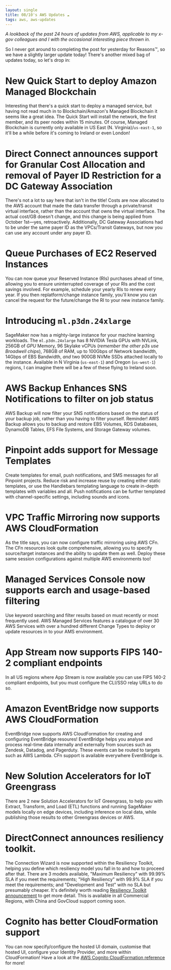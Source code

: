 ```yaml
---
layout: single
title: 08/10's AWS Updates ☁
tags: aws, aws-updates
---
```


_A lookback of the past 24 hours of updates from AWS, applicable to my x-gov colleagues and I with the occasional interesting piece thrown in._

So I never got around to completing the post for yesterday for Reasons™, so we have a slightly larger update today!
There's another mixed bag of updates today, so let's drop in:

# New Quick Start to deploy Amazon Managed Blockchain
Interesting that there's a quick start to deploy a managed service, but having not read much in to Blockchain/Amazon's Managed Blockchain it seems like a great idea. The Quick Start will install the network, the first member, and its peer nodes within 15 minutes. Of course, Managed Blockchain is currently only available in US East (N. Virginia)/`us-east-1`, so it'll be a while before it's coming to Ireland or even London!

# Direct Connect announces support for Granular Cost Allocation and removal of Payer ID Restriction for a DC Gateway Association
There's not a lot to say here that isn't in the title!
Costs are now allocated to the AWS account that made the data transfer through a private/transit virtual interface, rather than the account that owns the virtual interface. The actual cost/GB doesn't change, and this change is being applied from October 1st—yes, retroactively.
Additionally, DC Gateway Associations had to be under the same payer ID as the VPCs/Transit Gateways, but now you can use any account under any payer ID.

# Queue Purchases of EC2 Reserved Instances
You can now queue your Reserved Instance (RIs) purchases ahead of time, allowing you to ensure uninterrupted coverage of your RIs and the cost savings involved. For example, schedule your yearly RIs to renew every year. If you then replatform/change instance family, you'll know you can cancel the request for the future/change the RI to your new instance family.

# Introducing `ml.p3dn.24xlarge`
SageMaker now has a mighty-large instance for your machine learning workloads. The `ml.p3dn.24xlarge` has 8 NVIDIA Tesla GPUs with NVLink, 256GB of _GPU_ Memory, 96 Skylake vCPUs (_remember the other p3s use Broadwell chips_), 768GB of RAM, up to 100Gbps of Network bandwidth, 14Gbps of EBS Bandwidth, _and_ two 900GB NVMe SSDs attached locally to the instance.
Available in N Virginia (`us-east-1`) and Oregon (`us-west-1`) regions, I can imagine there will be a few of these flying to Ireland soon. 

# AWS Backup Enhances SNS Notifications to filter on job status
AWS Backup will now filter your SNS notifications based on the status of your backup job, rather than you having to filter yourself.
Reminder! AWS Backup allows you to backup and restore EBS Volumes, RDS Databases, DynamoDB Tables, EFS File Systems, and Storage Gateway volumes.

# Pinpoint adds support for Message Templates
Create templates for email, push notifications, and SMS messages for all Pinpoint projects. Reduce risk and increase reuse by creating either static templates, or use the Handlebars templating language to create in-depth templates with variables and all. Push notifications can be further templated with channel-specific settings, including sounds and icons. 

# VPC Traffic Mirroring now supports AWS CloudFormation
As the title says, you can now configure traffic mirroring using AWS CFn. The CFn resources look quite comprehensive, allowing you to specify source/target instances and the ability to update them as well. Deploy these same session configurations against multiple AWS environments too!

# Managed Services Console now supports earch and usage-based filtering
Use keyword searching and filter results based on must recently or most frequently used. AWS Managed Services features a catalogue of over 30 AWS Services with over a hundred different Change Types to deploy or update resources in to your AMS environment. 

# App Stream now supports FIPS 140-2 compliant endpoints
In all US regions where App Stream is now available you can use FIPS 140-2 compliant endpoints, but you must configure the CLI/SSO relay URLs to do so. 

# Amazon EventBridge now supports AWS CloudFormation
EventBridge now supports AWS CloudFormation for creating and configuring EventBridge resoures!
EventBridge helps you analyse and process real-time data internally and externally from sources such as Zendesk, Datadog, and Pagerduty. These events can be routed to targets such as AWS Lambda. 
CFn support is available everywhere EventBridge is.

# New Solution Accelerators for IoT Greengrass
There are 2 new Solution Accelerators for IoT Greengrass, to help you with Extract, Transform, and Load (ETL) functions and running SageMaker models locally on edge devices, including inference on local data, while publishing those results to other Greengrass devices or AWS. 

# DirectConnect announces resiliency toolkit.
The Connection Wizard is now supported within the Resiliency Toolkit, helping you define which resiliency model you fall in to and how to proceed after that. There are 3 models available, "Maximum Resiliency" with 99.99% SLA if you meet the requirements; "High Resiliency" with 99.9% SLA if you meet the requirements; and "Development and Test" with no SLA but presumably cheaper. It's definitely worth reading [Resiliency Toolkit announcement](https://aws.amazon.com/about-aws/whats-new/2019/10/aws-direct-connect-announces-resiliency-toolkit-to-help-customers-order-resilient-connectivity-to-aws/) to get more detail.
This is available in all Commercial Regions, with China and GovCloud support coming soon. 

# Cognito has better CloudFormation support
You can now specify/configure the hosted UI domain, customise that hosted UI, configure your Identity Provider, and more within CloudFormation! Have a look at the [AWS Cognito CloudFormation reference](https://docs.aws.amazon.com/AWSCloudFormation/latest/UserGuide/AWS_Cognito.html) for more!
